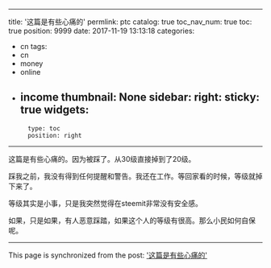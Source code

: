 
---
title: '这篇是有些心痛的'
permlink: ptc
catalog: true
toc_nav_num: true
toc: true
position: 9999
date: 2017-11-19 13:13:18
categories:
- cn
tags:
- cn
- money
- online
- income
thumbnail: None
sidebar:
    right:
        sticky: true
widgets:
    -
        type: toc
        position: right
---


这篇是有些心痛的。因为被踩了。从30级直接掉到了20级。

踩我之前，我没有得到任何提醒和警告。我还在工作。等回家看的时候，等级就掉下来了。

等级其实是小事，只是我突然觉得在steemit非常没有安全感。

如果，只是如果，有人恶意踩踏，如果这个人的等级有很高。那么小民如何自保呢。

- - -

This page is synchronized from the post: ['这篇是有些心痛的'](https://steemit.com/@weisheng167388/ptc)
